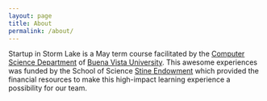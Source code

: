 ```yaml
---
layout: page
title: About
permalink: /about/
---
```


Startup in Storm Lake is a May term course facilitated by the [Computer Science 
Department](https://www.bvu.edu/programs/undergraduate/stem/computer-science) 
of [Buena Vista University](https://www.bvu.edu). This awesome experiences was 
funded by the School of Science [Stine 
Endowment](https://www.bvu.edu/news/bvu-announces-27-million-endowment-science) 
which provided the financial resources to make this high-impact learning 
experience a possibility for our team.

